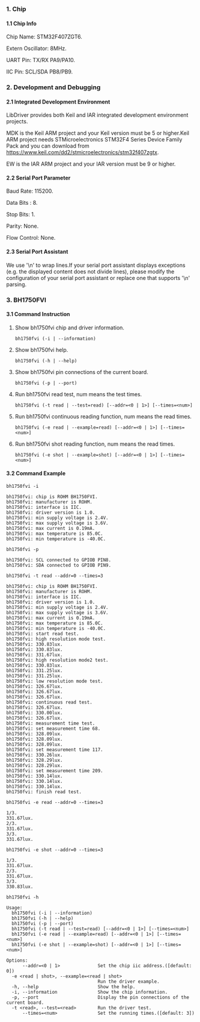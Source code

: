 ### 1. Chip

#### 1.1 Chip Info

Chip Name: STM32F407ZGT6.

Extern Oscillator: 8MHz.

UART Pin: TX/RX PA9/PA10.

IIC Pin: SCL/SDA PB8/PB9.

### 2. Development and Debugging

#### 2.1 Integrated Development Environment

LibDriver provides both Keil and IAR integrated development environment projects.

MDK is the Keil ARM project and your Keil version must be 5 or higher.Keil ARM project needs STMicroelectronics STM32F4 Series Device Family Pack and you can download from https://www.keil.com/dd2/stmicroelectronics/stm32f407zgtx.

EW is the IAR ARM project and your IAR version must be 9 or higher.

#### 2.2 Serial Port Parameter

Baud Rate: 115200.

Data Bits : 8.

Stop Bits: 1.

Parity: None.

Flow Control: None.

#### 2.3 Serial Port Assistant

We use '\n' to wrap lines.If your serial port assistant displays exceptions (e.g. the displayed content does not divide lines), please modify the configuration of your serial port assistant or replace one that supports '\n' parsing.

### 3. BH1750FVI

#### 3.1 Command Instruction

1. Show bh1750fvi chip and driver information.

   ```shell
   bh1750fvi (-i | --information)
   ```

2. Show bh1750fvi help.

   ```shell
   bh1750fvi (-h | --help)
   ```

3. Show bh1750fvi pin connections of the current board.

   ```shell
   bh1750fvi (-p | --port)
   ```

4. Run bh1750fvi read test, num means the test times.

   ```shell
   bh1750fvi (-t read | --test=read) [--addr=<0 | 1>] [--times=<num>]
   ```

5. Run bh1750fvi continuous reading function, num means the read times.

   ```shell
   bh1750fvi (-e read | --example=read) [--addr=<0 | 1>] [--times=<num>]
   ```

6. Run bh1750fvi shot reading function, num means the read times.

   ```shell
   bh1750fvi (-e shot | --example=shot) [--addr=<0 | 1>] [--times=<num>]
   ```

#### 3.2 Command Example

```shell
bh1750fvi -i

bh1750fvi: chip is ROHM BH1750FVI.
bh1750fvi: manufacturer is ROHM.
bh1750fvi: interface is IIC.
bh1750fvi: driver version is 1.0.
bh1750fvi: min supply voltage is 2.4V.
bh1750fvi: max supply voltage is 3.6V.
bh1750fvi: max current is 0.19mA.
bh1750fvi: max temperature is 85.0C.
bh1750fvi: min temperature is -40.0C.
```

```shell
bh1750fvi -p

bh1750fvi: SCL connected to GPIOB PIN8.
bh1750fvi: SDA connected to GPIOB PIN9.
```

```shell
bh1750fvi -t read --addr=0 --times=3

bh1750fvi: chip is ROHM BH1750FVI.
bh1750fvi: manufacturer is ROHM.
bh1750fvi: interface is IIC.
bh1750fvi: driver version is 1.0.
bh1750fvi: min supply voltage is 2.4V.
bh1750fvi: max supply voltage is 3.6V.
bh1750fvi: max current is 0.19mA.
bh1750fvi: max temperature is 85.0C.
bh1750fvi: min temperature is -40.0C.
bh1750fvi: start read test.
bh1750fvi: high resolution mode test.
bh1750fvi: 330.83lux.
bh1750fvi: 330.83lux.
bh1750fvi: 331.67lux.
bh1750fvi: high resolution mode2 test.
bh1750fvi: 330.83lux.
bh1750fvi: 331.25lux.
bh1750fvi: 331.25lux.
bh1750fvi: low resolution mode test.
bh1750fvi: 326.67lux.
bh1750fvi: 326.67lux.
bh1750fvi: 326.67lux.
bh1750fvi: continuous read test.
bh1750fvi: 326.67lux.
bh1750fvi: 330.00lux.
bh1750fvi: 326.67lux.
bh1750fvi: measurement time test.
bh1750fvi: set measurement time 68.
bh1750fvi: 328.09lux.
bh1750fvi: 328.09lux.
bh1750fvi: 328.09lux.
bh1750fvi: set measurement time 117.
bh1750fvi: 330.26lux.
bh1750fvi: 328.29lux.
bh1750fvi: 328.29lux.
bh1750fvi: set measurement time 209.
bh1750fvi: 330.14lux.
bh1750fvi: 330.14lux.
bh1750fvi: 330.14lux.
bh1750fvi: finish read test.
```

```shell
bh1750fvi -e read --addr=0 --times=3

1/3.
331.67lux.
2/3.
331.67lux.
3/3.
331.67lux.
```

```shell
bh1750fvi -e shot --addr=0 --times=3

1/3.
331.67lux.
2/3.
331.67lux.
3/3.
330.83lux.
```

```shell
bh1750fvi -h

Usage:
  bh1750fvi (-i | --information)
  bh1750fvi (-h | --help)
  bh1750fvi (-p | --port)
  bh1750fvi (-t read | --test=read) [--addr=<0 | 1>] [--times=<num>]
  bh1750fvi (-e read | --example=read) [--addr=<0 | 1>] [--times=<num>]
  bh1750fvi (-e shot | --example=shot) [--addr=<0 | 1>] [--times=<num>]

Options:
      --addr=<0 | 1>              Set the chip iic address.([default: 0])
  -e <read | shot>, --example=<read | shot>
                                  Run the driver example.
  -h, --help                      Show the help.
  -i, --information               Show the chip information.
  -p, --port                      Display the pin connections of the current board.
  -t <read>, --test=<read>        Run the driver test.
      --times=<num>               Set the running times.([default: 3])
```

